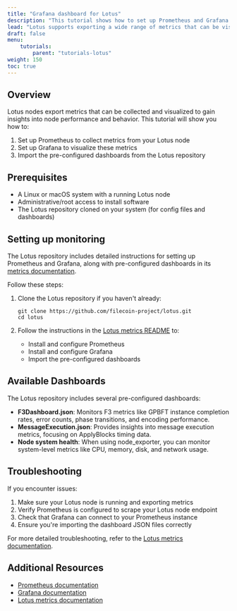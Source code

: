 ```yaml
---
title: "Grafana dashboard for Lotus"
description: "This tutorial shows how to set up Prometheus and Grafana for monitoring your Lotus node with the pre-configured dashboards provided in the Lotus repository."
lead: "Lotus supports exporting a wide range of metrics that can be visualized with Grafana. This tutorial guides you through setting up Prometheus and Grafana to monitor your Lotus node."
draft: false
menu:
    tutorials:
        parent: "tutorials-lotus"
weight: 150
toc: true
---
```


## Overview

Lotus nodes export metrics that can be collected and visualized to gain insights into node performance and behavior. This tutorial will show you how to:

1. Set up Prometheus to collect metrics from your Lotus node
2. Set up Grafana to visualize these metrics
3. Import the pre-configured dashboards from the Lotus repository

## Prerequisites

- A Linux or macOS system with a running Lotus node
- Administrative/root access to install software
- The Lotus repository cloned on your system (for config files and dashboards)

## Setting up monitoring

The Lotus repository includes detailed instructions for setting up Prometheus and Grafana, along with pre-configured dashboards in its [metrics documentation](https://github.com/filecoin-project/lotus/blob/master/metrics/README.md).

Follow these steps:

1. Clone the Lotus repository if you haven't already:
   ```
   git clone https://github.com/filecoin-project/lotus.git
   cd lotus
   ```

2. Follow the instructions in the [Lotus metrics README](https://github.com/filecoin-project/lotus/blob/master/metrics/README.md) to:
   - Install and configure Prometheus
   - Install and configure Grafana
   - Import the pre-configured dashboards

## Available Dashboards

The Lotus repository includes several pre-configured dashboards:

- **F3Dashboard.json**: Monitors F3 metrics like GPBFT instance completion rates, error counts, phase transitions, and encoding performance.
- **MessageExecution.json**: Provides insights into message execution metrics, focusing on ApplyBlocks timing data.
- **Node system health**: When using node_exporter, you can monitor system-level metrics like CPU, memory, disk, and network usage.

## Troubleshooting

If you encounter issues:

1. Make sure your Lotus node is running and exporting metrics
2. Verify Prometheus is configured to scrape your Lotus node endpoint
3. Check that Grafana can connect to your Prometheus instance
4. Ensure you're importing the dashboard JSON files correctly

For more detailed troubleshooting, refer to the [Lotus metrics documentation](https://github.com/filecoin-project/lotus/blob/master/metrics/README.md).

## Additional Resources

- [Prometheus documentation](https://prometheus.io/docs/introduction/overview/)
- [Grafana documentation](https://grafana.com/docs/)
- [Lotus metrics documentation](https://github.com/filecoin-project/lotus/blob/master/metrics/README.md)